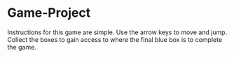 # Game-Project

Instructions for this game are simple. Use the arrow keys to move and jump. Collect the boxes to gain access to where the final blue box is to complete the game.